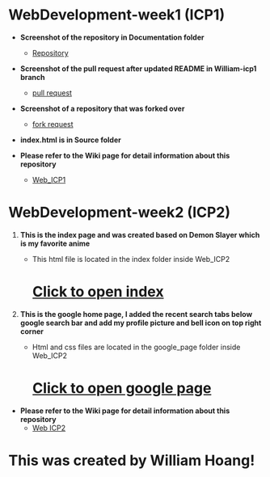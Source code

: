 # WebDevelopment-week1 (ICP1)

- **Screenshot of the repository in Documentation folder**

   * [Repository](https://github.com/Consolefun/WebMobile/blob/master/Web_Development/Web_ICP1/Documentation/Repo_Screenshot.png)

- **Screenshot of the pull request after updated README in William-icp1 branch**

   * [pull request](https://github.com/Consolefun/WebMobile/blob/master/Web_Development/Web_ICP1/Documentation/pull_request.png)

- **Screenshot of a repository that was forked over**
   * [fork request](https://github.com/Consolefun/WebMobile/blob/master/Web_Development/Web_ICP1/Documentation/Forked_repo.PNG)

- **index.html is in Source folder**

- **Please refer to the Wiki page for detail information about this repository**
   * [Web_ICP1](https://github.com/Consolefun/WebMobile-week1/wiki/Web-ICP1)
  
 # WebDevelopment-week2 (ICP2)
  
   1. **This is the index page and was created based on Demon Slayer which is my favorite anime**
         * This html file is located in the index folder inside Web_ICP2
            # [Click to open index](https://user-images.githubusercontent.com/46702069/64070567-cc4f0680-cc28-11e9-91f4-4746a09cad18.png)
  
  2. **This is the google home page, I added the recent search tabs below google search bar and add my profile picture and bell icon on top right corner**
       * Html and css files are located in the google_page folder inside Web_ICP2
            # [Click to open google page](https://user-images.githubusercontent.com/46702069/64072186-3333e600-cc50-11e9-860b-60d9be032d0d.png)
  
  - **Please refer to the Wiki page for detail information about this repository**
     * [Web ICP2](https://github.com/Consolefun/WebMobile/wiki/Web-ICP2)
  
  
 
# This was created by William Hoang! 
